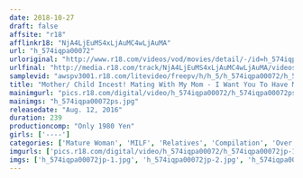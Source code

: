 ```yaml
---
date: 2018-10-27
draft: false
affsite: "r18"
afflinkr18: "NjA4LjEuMS4xLjAuMC4wLjAuMA"
url: "h_574iqpa00072"
urloriginal: "http://www.r18.com/videos/vod/movies/detail/-/id=h_574iqpa00072"
urlfinal: "http://media.r18.com/track/NjA4LjEuMS4xLjAuMC4wLjAuMA/videos/vod/movies/detail/-/id=h_574iqpa00072"
samplevid: "awspv3001.r18.com/litevideo/freepv/h/h_5/h_574iqpa00072/h_574iqpa00072_dmb_w.mp4"
title: "Mother/ Child Incest! Mating With My Mom - I Want You To Have My Child! 4 Hours, 30 Girls"
mainimgurl: "pics.r18.com/digital/video/h_574iqpa00072/h_574iqpa00072ps.jpg"
mainimgs: "h_574iqpa00072ps.jpg"
releasedate: "Aug. 12, 2016"
duration: 239
productioncomp: "Only 1980 Yen"
girls: ['----']
categories: ['Mature Woman', 'MILF', 'Relatives', 'Compilation', 'Over 4 Hours']
imgurls: ['pics.r18.com/digital/video/h_574iqpa00072/h_574iqpa00072jp-1.jpg', 'pics.r18.com/digital/video/h_574iqpa00072/h_574iqpa00072jp-2.jpg', 'pics.r18.com/digital/video/h_574iqpa00072/h_574iqpa00072jp-3.jpg', 'pics.r18.com/digital/video/h_574iqpa00072/h_574iqpa00072jp-4.jpg', 'pics.r18.com/digital/video/h_574iqpa00072/h_574iqpa00072jp-5.jpg', 'pics.r18.com/digital/video/h_574iqpa00072/h_574iqpa00072jp-6.jpg', 'pics.r18.com/digital/video/h_574iqpa00072/h_574iqpa00072jp-7.jpg', 'pics.r18.com/digital/video/h_574iqpa00072/h_574iqpa00072jp-8.jpg', 'pics.r18.com/digital/video/h_574iqpa00072/h_574iqpa00072jp-9.jpg', 'pics.r18.com/digital/video/h_574iqpa00072/h_574iqpa00072jp-10.jpg', 'pics.r18.com/digital/video/h_574iqpa00072/h_574iqpa00072jp-11.jpg', 'pics.r18.com/digital/video/h_574iqpa00072/h_574iqpa00072jp-12.jpg', 'pics.r18.com/digital/video/h_574iqpa00072/h_574iqpa00072jp-13.jpg', 'pics.r18.com/digital/video/h_574iqpa00072/h_574iqpa00072jp-14.jpg', 'pics.r18.com/digital/video/h_574iqpa00072/h_574iqpa00072jp-15.jpg', 'pics.r18.com/digital/video/h_574iqpa00072/h_574iqpa00072jp-16.jpg', 'pics.r18.com/digital/video/h_574iqpa00072/h_574iqpa00072jp-17.jpg', 'pics.r18.com/digital/video/h_574iqpa00072/h_574iqpa00072jp-18.jpg', 'pics.r18.com/digital/video/h_574iqpa00072/h_574iqpa00072jp-19.jpg', 'pics.r18.com/digital/video/h_574iqpa00072/h_574iqpa00072jp-20.jpg']
imgs: ['h_574iqpa00072jp-1.jpg', 'h_574iqpa00072jp-2.jpg', 'h_574iqpa00072jp-3.jpg', 'h_574iqpa00072jp-4.jpg', 'h_574iqpa00072jp-5.jpg', 'h_574iqpa00072jp-6.jpg', 'h_574iqpa00072jp-7.jpg', 'h_574iqpa00072jp-8.jpg', 'h_574iqpa00072jp-9.jpg', 'h_574iqpa00072jp-10.jpg', 'h_574iqpa00072jp-11.jpg', 'h_574iqpa00072jp-12.jpg', 'h_574iqpa00072jp-13.jpg', 'h_574iqpa00072jp-14.jpg', 'h_574iqpa00072jp-15.jpg', 'h_574iqpa00072jp-16.jpg', 'h_574iqpa00072jp-17.jpg', 'h_574iqpa00072jp-18.jpg', 'h_574iqpa00072jp-19.jpg', 'h_574iqpa00072jp-20.jpg']
---
```

